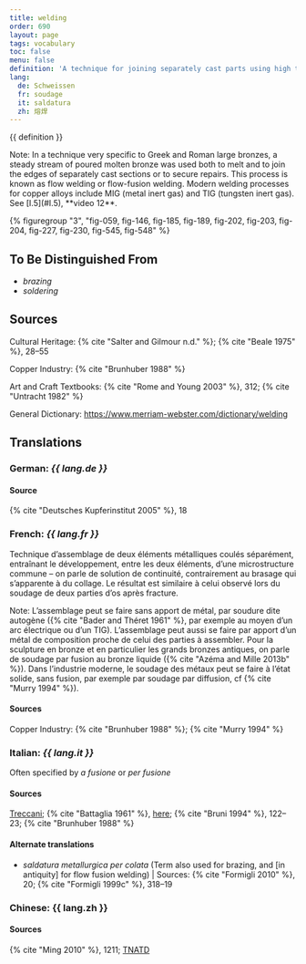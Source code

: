 ```yaml
---
title: welding
order: 690
layout: page
tags: vocabulary
toc: false
menu: false
definition: 'A technique for joining separately cast parts using high temperatures resulting in partial melting of the parts. A filler metal is often applied.'
lang:
  de: Schweissen
  fr: soudage
  it: saldatura
  zh: 熔焊
---
```


{{ definition }}

<div class="backmatter">
Note: In a technique very specific to Greek and Roman large bronzes, a steady stream of poured molten bronze was used both to melt and to join the edges of separately cast sections or to secure repairs. This process is known as flow welding or flow-fusion welding. Modern welding processes for copper alloys include MIG (metal inert gas) and TIG (tungsten inert gas). See [I.5](#I.5), **video 12**.
</div>

{% figuregroup "3", "fig-059, fig-146, fig-185, fig-189, fig-202, fig-203, fig-204, fig-227, fig-230, fig-545, fig-548" %}

## To Be Distinguished From

- *brazing*
- *soldering*

## Sources

Cultural Heritage: {% cite "Salter and Gilmour n.d." %}; {% cite "Beale 1975" %}, 28–55

Copper Industry: {% cite "Brunhuber 1988" %}

Art and Craft Textbooks: {% cite "Rome and Young 2003" %}, 312; {% cite "Untracht 1982" %}

General Dictionary: <https://www.merriam-webster.com/dictionary/welding>

## Translations

<div class="accordion">

### **German**: *{{ lang.de }}*

#### Source

{% cite "Deutsches Kupferinstitut 2005" %}, 18

### **French**: *{{ lang.fr }}*

Technique d’assemblage de deux éléments métalliques coulés séparément, entraînant le développement, entre les deux éléments, d’une microstructure commune – on parle de solution de continuité, contrairement au brasage qui s’apparente à du collage. Le résultat est similaire à celui observé lors du soudage de deux parties d’os après fracture.

<div class="backmatter">
Note: L’assemblage peut se faire sans apport de métal, par soudure dite autogène ({% cite "Bader and Théret 1961" %}, par exemple au moyen d’un arc électrique ou d’un TIG). L’assemblage peut aussi se faire par apport d’un métal de composition proche de celui des parties à assembler. Pour la sculpture en bronze et en particulier les grands bronzes antiques, on parle de soudage par fusion au bronze liquide ({% cite "Azéma and Mille 2013b" %}). Dans l’industrie moderne, le soudage des métaux peut se faire à l’état solide, sans fusion, par exemple par soudage par diffusion, cf {% cite "Murry 1994" %}).
</div>

#### Sources

Copper Industry: {% cite "Brunhuber 1988" %}; {% cite "Murry 1994" %}

### **Italian**: *{{ lang.it }}*

Often specified by *a fusione* or *per fusione*

#### Sources

[Treccani](https://www.treccani.it/vocabolario/saldatura/); {% cite "Battaglia 1961" %}, [here](http://www.gdli.it/pdf_viewer/Scripts/pdf.js/web/viewer.asp?file=/PDF/GDLI17/GDLI_17_ocr_395.pdf&parola=saldatura); {% cite "Bruni 1994" %}, 122–23; {% cite "Brunhuber 1988" %}

#### Alternate translations

- *saldatura metallurgica per colata* (Term also used for brazing, and [in antiquity] for flow fusion welding) | Sources: {% cite "Formigli 2010" %}, 20; {% cite "Formigli 1999c" %}, 318–19

### **Chinese**: {{ lang.zh }}

#### Sources

{% cite "Ming 2010" %}, 1211; [TNATD](https://terms.naer.edu.tw/detail/633942/?index=4)

</div>

